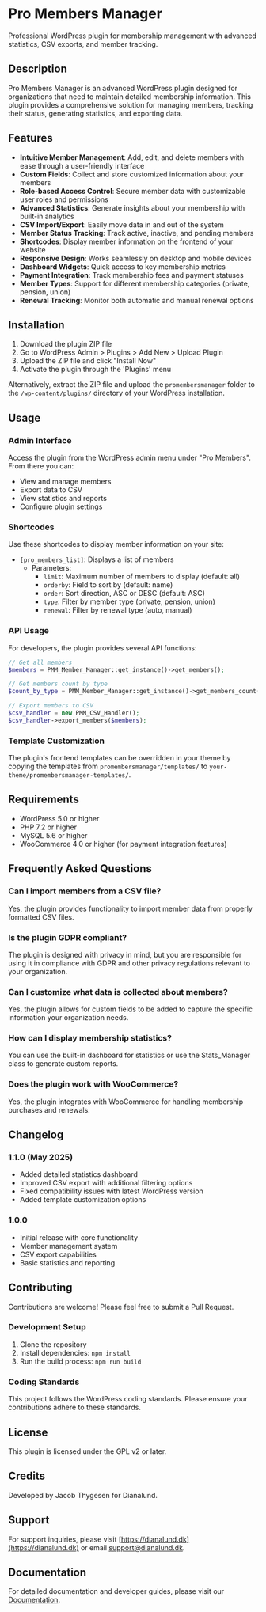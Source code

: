 # Pro Members Manager

Professional WordPress plugin for membership management with advanced statistics, CSV exports, and member tracking.

## Description

Pro Members Manager is an advanced WordPress plugin designed for organizations that need to maintain detailed membership information. This plugin provides a comprehensive solution for managing members, tracking their status, generating statistics, and exporting data.

## Features

- **Intuitive Member Management**: Add, edit, and delete members with ease through a user-friendly interface
- **Custom Fields**: Collect and store customized information about your members
- **Role-based Access Control**: Secure member data with customizable user roles and permissions
- **Advanced Statistics**: Generate insights about your membership with built-in analytics
- **CSV Import/Export**: Easily move data in and out of the system
- **Member Status Tracking**: Track active, inactive, and pending members
- **Shortcodes**: Display member information on the frontend of your website
- **Responsive Design**: Works seamlessly on desktop and mobile devices
- **Dashboard Widgets**: Quick access to key membership metrics
- **Payment Integration**: Track membership fees and payment statuses
- **Member Types**: Support for different membership categories (private, pension, union)
- **Renewal Tracking**: Monitor both automatic and manual renewal options

## Installation

1. Download the plugin ZIP file
2. Go to WordPress Admin > Plugins > Add New > Upload Plugin
3. Upload the ZIP file and click "Install Now"
4. Activate the plugin through the 'Plugins' menu

Alternatively, extract the ZIP file and upload the `promembersmanager` folder to the `/wp-content/plugins/` directory of your WordPress installation.

## Usage

### Admin Interface

Access the plugin from the WordPress admin menu under "Pro Members". From there you can:
- View and manage members
- Export data to CSV
- View statistics and reports
- Configure plugin settings

### Shortcodes

Use these shortcodes to display member information on your site:

- `[pro_members_list]`: Displays a list of members
  - Parameters:
    - `limit`: Maximum number of members to display (default: all)
    - `orderby`: Field to sort by (default: name)
    - `order`: Sort direction, ASC or DESC (default: ASC)
    - `type`: Filter by member type (private, pension, union)
    - `renewal`: Filter by renewal type (auto, manual)

### API Usage

For developers, the plugin provides several API functions:

```php
// Get all members
$members = PMM_Member_Manager::get_instance()->get_members();

// Get members count by type
$count_by_type = PMM_Member_Manager::get_instance()->get_members_count(['group_by' => 'member_type']);

// Export members to CSV
$csv_handler = new PMM_CSV_Handler();
$csv_handler->export_members($members);
```

### Template Customization

The plugin's frontend templates can be overridden in your theme by copying the templates from `promembersmanager/templates/` to `your-theme/promembersmanager-templates/`.

## Requirements

- WordPress 5.0 or higher
- PHP 7.2 or higher
- MySQL 5.6 or higher
- WooCommerce 4.0 or higher (for payment integration features)

## Frequently Asked Questions

### Can I import members from a CSV file?
Yes, the plugin provides functionality to import member data from properly formatted CSV files.

### Is the plugin GDPR compliant?
The plugin is designed with privacy in mind, but you are responsible for using it in compliance with GDPR and other privacy regulations relevant to your organization.

### Can I customize what data is collected about members?
Yes, the plugin allows for custom fields to be added to capture the specific information your organization needs.

### How can I display membership statistics?
You can use the built-in dashboard for statistics or use the Stats_Manager class to generate custom reports.

### Does the plugin work with WooCommerce?
Yes, the plugin integrates with WooCommerce for handling membership purchases and renewals.

## Changelog

### 1.1.0 (May 2025)
- Added detailed statistics dashboard
- Improved CSV export with additional filtering options
- Fixed compatibility issues with latest WordPress version
- Added template customization options

### 1.0.0
- Initial release with core functionality
- Member management system
- CSV export capabilities
- Basic statistics and reporting

## Contributing

Contributions are welcome! Please feel free to submit a Pull Request.

### Development Setup

1. Clone the repository
2. Install dependencies: `npm install`
3. Run the build process: `npm run build`

### Coding Standards

This project follows the WordPress coding standards. Please ensure your contributions adhere to these standards.

## License

This plugin is licensed under the GPL v2 or later.

## Credits

Developed by Jacob Thygesen for Dianalund.

## Support

For support inquiries, please visit [https://dianalund.dk](https://dianalund.dk) or email support@dianalund.dk.

## Documentation

For detailed documentation and developer guides, please visit our [Documentation](https://dianalund.dk/pro-members-manager/docs/).
